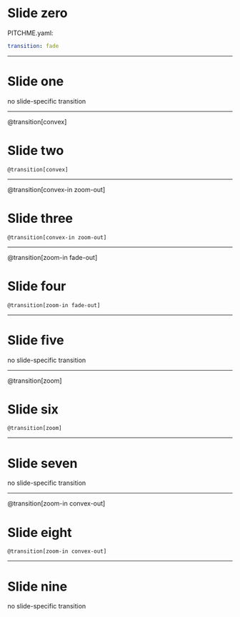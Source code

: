 
# Slide zero

PITCHME.yaml:

```yaml
transition: fade
```

---

# Slide one

no slide-specific transition

---
@transition[convex]

# Slide two

    @transition[convex]

---
@transition[convex-in zoom-out]

# Slide three

    @transition[convex-in zoom-out]

---
@transition[zoom-in fade-out]

# Slide four

    @transition[zoom-in fade-out]

---

# Slide five

no slide-specific transition

---
@transition[zoom]

# Slide six

    @transition[zoom]

---

# Slide seven

no slide-specific transition

---
@transition[zoom-in convex-out]

# Slide eight

    @transition[zoom-in convex-out]

---

# Slide nine

no slide-specific transition
